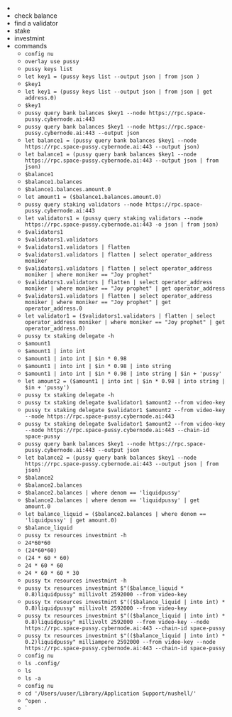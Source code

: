 -
- check balance
- find a validator
- stake
- investmint
- commands
	- `config nu`
	- `overlay use pussy`
	- `pussy keys list `
	- `let key1 = (pussy keys list --output json | from json )`
	- `$key1`
	- `let key1 = (pussy keys list --output json | from json | get address.0)`
	- `$key1`
	- `pussy query bank balances $key1 --node https://rpc.space-pussy.cybernode.ai:443 `
	- `pussy query bank balances $key1 --node https://rpc.space-pussy.cybernode.ai:443 --output json`
	- `let balance1 = (pussy query bank balances $key1 --node https://rpc.space-pussy.cybernode.ai:443 --output json)`
	- `let balance1 = (pussy query bank balances $key1 --node https://rpc.space-pussy.cybernode.ai:443 --output json | from json)`
	- `$balance1`
	- `$balance1.balances`
	- `$balance1.balances.amount.0`
	- `let amount1 = ($balance1.balances.amount.0)`
	- `pussy query staking validators --node https://rpc.space-pussy.cybernode.ai:443 `
	- `let validators1 = (pussy query staking validators --node https://rpc.space-pussy.cybernode.ai:443 -o json | from json)`
	- `$validators1`
	- `$validators1.validators`
	- `$validators1.validators | flatten`
	- `$validators1.validators | flatten | select operator_address moniker`
	- `$validators1.validators | flatten | select operator_address moniker | where moniker == "Joy prophet"`
	- `$validators1.validators | flatten | select operator_address moniker | where moniker == "Joy prophet" | get operator_address`
	- `$validators1.validators | flatten | select operator_address moniker | where moniker == "Joy prophet" | get operator_address.0`
	- `let validator1 = ($validators1.validators | flatten | select operator_address moniker | where moniker == "Joy prophet" | get operator_address.0)`
	- `pussy tx staking delegate -h`
	- `$amount1`
	- `$amount1 | into int`
	- `$amount1 | into int | $in * 0.98`
	- `$amount1 | into int | $in * 0.98 | into string`
	- `$amount1 | into int | $in * 0.98 | into string | $in + 'pussy'`
	- `let amount2 = ($amount1 | into int | $in * 0.98 | into string | $in + 'pussy')`
	- `pussy tx staking delegate -h`
	- `pussy tx staking delegate $validator1 $amount2 --from video-key `
	- `pussy tx staking delegate $validator1 $amount2 --from video-key --node https://rpc.space-pussy.cybernode.ai:443`
	- `pussy tx staking delegate $validator1 $amount2 --from video-key --node https://rpc.space-pussy.cybernode.ai:443 --chain-id space-pussy`
	- `pussy query bank balances $key1 --node https://rpc.space-pussy.cybernode.ai:443 --output json`
	- `let balance2 = (pussy query bank balances $key1 --node https://rpc.space-pussy.cybernode.ai:443 --output json | from json)`
	- `$balance2`
	- `$balance2.balances`
	- `$balance2.balances | where denom == 'liquidpussy'`
	- `$balance2.balances | where denom == 'liquidpussy' | get amount.0`
	- `let balance_liquid = ($balance2.balances | where denom == 'liquidpussy' | get amount.0)`
	- `$balance_liquid`
	- `pussy tx resources investmint -h`
	- `24*60*60`
	- `(24*60*60)`
	- `(24 * 60 * 60)`
	- `24 * 60 * 60`
	- `24 * 60 * 60 * 30`
	- `pussy tx resources investmint -h`
	- `pussy tx resources investmint $"($balance_liquid * 0.8)liquidpussy" millivolt 2592000 --from video-key `
	- `pussy tx resources investmint $"(($balance_liquid | into int) * 0.8)liquidpussy" millivolt 2592000 --from video-key `
	- `pussy tx resources investmint $"(($balance_liquid | into int) * 0.8)liquidpussy" millivolt 2592000 --from video-key --node https://rpc.space-pussy.cybernode.ai:443 --chain-id space-pussy`
	- `pussy tx resources investmint $"(($balance_liquid | into int) * 0.2)liquidpussy" milliampere 2592000 --from video-key --node https://rpc.space-pussy.cybernode.ai:443 --chain-id space-pussy`
	- `config nu`
	- `ls .config/`
	- `ls`
	- `ls -a`
	- `config nu`
	- `cd '/Users/uuser/Library/Application Support/nushell/'`
	- `^open .`
	- `